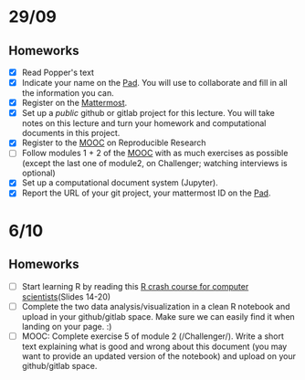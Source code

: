 # 29/09

## Homeworks
- [x] Read Popper's text
- [x] Indicate your name on the [Pad](https://codimd.math.cnrs.fr/Dai2ZzqzTwezOMZVIyMN-g#). You will use to collaborate and fill in all the information you can.
- [x] Register on the [Mattermost](https://framateam.org/smpe-2023-2024/channels/town-square).
- [x] Set up a *public* github or gitlab project for this lecture. You will take notes on this lecture and turn your homework and computational documents in this project.
- [x] Register to the [MOOC](https://www.fun-mooc.fr/fr/cours/recherche-reproductible-principes-methodologiques-pour-une-science-transparente/) on Reproducible Research
- [ ] Follow modules 1 + 2 of the [MOOC](https://www.fun-mooc.fr/fr/cours/recherche-reproductible-principes-methodologiques-pour-une-science-transparente/) with as much exercises as possible (except the last one of module2, on Challenger; watching interviews is optional)
- [x] Set up a computational document system (Jupyter).
- [x] Report the URL of your git project, your mattermost ID on the [Pad](https://codimd.math.cnrs.fr/Dai2ZzqzTwezOMZVIyMN-g#).

# 6/10

## Homeworks

 - [ ] Start learning R by reading this [R crash course for computer scientists](https://htmlpreview.github.io/?https://github.com/alegrand/SMPE/blob/master/sessions/2022_10_Grenoble/R_crash_course.html)(Slides 14-20)
 - [ ] Complete the two data analysis/visualization in a clean R notebook and upload in your github/gitlab space. Make sure we can easily find it when landing on your page. :)
 - [ ] MOOC: Complete exercise 5 of module 2 (/Challenger/). Write a short text explaining what is good and wrong about this document (you may want to provide an updated version of the notebook) and upload on your github/gitlab space.

